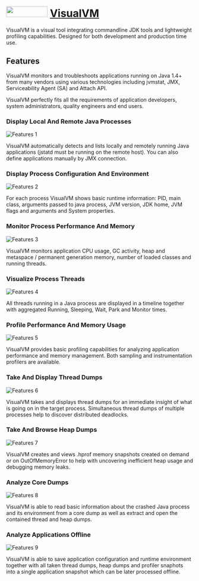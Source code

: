 # <img src="https://cdn.jsdelivr.net/gh/git@github.com:mkoertgen/chocolatey-packages@709503ea5ea8c37a77b157a69b817fa2b3c3f0db/icons/visualvm.png" width="111" height="29"/> [VisualVM](https://chocolatey.org/packages/visualvm)

VisualVM is a visual tool integrating commandline JDK tools and lightweight profiling capabilities.
Designed for both development and production time use.

## Features

VisualVM monitors and troubleshoots applications running on Java 1.4+ from many vendors using various technologies including jvmstat, JMX, Serviceability Agent (SA) and Attach API.

VisualVM perfectly fits all the requirements of application developers, system administrators, quality engineers and end users.

### Display Local And Remote Java Processes

![Features 1](https://visualvm.github.io/images/features_1.png)

VisualVM automatically detects and lists locally and remotely running Java applications (jstatd must be running on the remote host). You can also define applications manually by JMX connection.

### Display Process Configuration And Environment

![Features 2](https://visualvm.github.io/images/features_2.png)

For each process VisualVM shows basic runtime information: PID, main class, arguments passed to java process, JVM version, JDK home, JVM flags and arguments and System properties.

### Monitor Process Performance And Memory

![Features 3](https://visualvm.github.io/images/features_3.png)

VisualVM monitors application CPU usage, GC activity, heap and metaspace / permanent generation memory, number of loaded classes and running threads.

### Visualize Process Threads

![Features 4](https://visualvm.github.io/images/features_4.png)

All threads running in a Java process are displayed in a timeline together with aggregated Running, Sleeping, Wait, Park and Monitor times.

### Profile Performance And Memory Usage

![Features 5](https://visualvm.github.io/images/features_5.png)

VisualVM provides basic profiling capabilities for analyzing application performance and memory management. Both sampling and instrumentation profilers are available.

### Take And Display Thread Dumps

![Features 6](https://visualvm.github.io/images/features_6.png)

VisualVM takes and displays thread dumps for an immediate insight of what is going on in the target process. Simultaneous thread dumps of multiple processes help to discover distributed deadlocks.

### Take And Browse Heap Dumps

![Features 7](https://visualvm.github.io/images/features_7.png)

VisualVM creates and views .hprof memory snapshots created on demand or on OutOfMemoryError to help with uncovering inefficient heap usage and debugging memory leaks.

### Analyze Core Dumps

![Features 8](https://visualvm.github.io/images/features_8.png)

VisualVM is able to read basic information about the crashed Java process and its environment from a core dump as well as extract and open the contained thread and heap dumps.

### Analyze Applications Offline

![Features 9](https://visualvm.github.io/images/features_9.png)

VisualVM is able to save application configuration and runtime environment together with all taken thread dumps, heap dumps and profiler snaphots into a single application snapshot which can be later processed offline.
